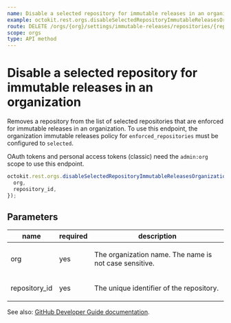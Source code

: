 ```yaml
---
name: Disable a selected repository for immutable releases in an organization
example: octokit.rest.orgs.disableSelectedRepositoryImmutableReleasesOrganization({ org, repository_id })
route: DELETE /orgs/{org}/settings/immutable-releases/repositories/{repository_id}
scope: orgs
type: API method
---
```


# Disable a selected repository for immutable releases in an organization

Removes a repository from the list of selected repositories that are enforced for immutable releases in an organization. To use this endpoint, the organization immutable releases policy for `enforced_repositories` must be configured to `selected`.

OAuth tokens and personal access tokens (classic) need the `admin:org` scope to use this endpoint.

```js
octokit.rest.orgs.disableSelectedRepositoryImmutableReleasesOrganization({
  org,
  repository_id,
});
```

## Parameters

<table>
  <thead>
    <tr>
      <th>name</th>
      <th>required</th>
      <th>description</th>
    </tr>
  </thead>
  <tbody>
    <tr><td>org</td><td>yes</td><td>

The organization name. The name is not case sensitive.

</td></tr>
<tr><td>repository_id</td><td>yes</td><td>

The unique identifier of the repository.

</td></tr>
  </tbody>
</table>

See also: [GitHub Developer Guide documentation](https://docs.github.com/rest/orgs/orgs#disable-a-selected-repository-for-immutable-releases-in-an-organization).
